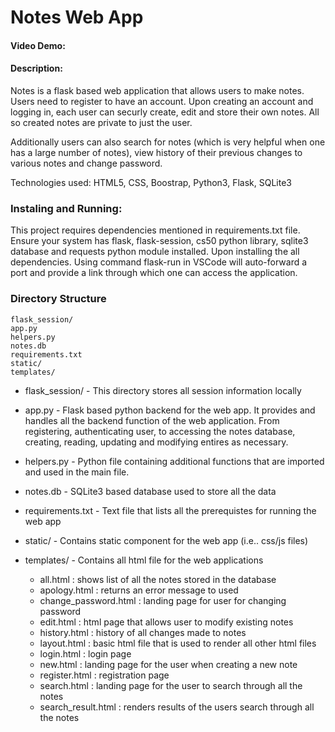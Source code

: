 # Notes Web App
#### Video Demo:  <URL HERE>
#### Description:
    
Notes is a flask based web application that allows users to make notes. Users need to register to have an account. Upon creating an account and logging in, each user can securly create, edit and store their own notes. All so created notes are private to just the user.

Additionally users can also search for notes (which is very helpful when one has a large number of notes), view history of their previous changes to various notes and change password.

Technologies used: HTML5, CSS, Boostrap, Python3, Flask, SQLite3


### Instaling and Running:
    
This project requires dependencies mentioned in requirements.txt file.
Ensure your system has flask, flask-session, cs50 python library, sqlite3 database and requests python module installed.
Upon installing the all dependencies. Using command flask-run in VSCode will auto-forward a port and provide a link through which one can access the application.

### Directory Structure

    flask_session/
    app.py
    helpers.py
    notes.db
    requirements.txt
    static/
    templates/

- flask_session/ - This directory stores all session information locally

- app.py - Flask based python backend for the web app. It provides and handles all the backend function of the web application. From registering, authenticating user, to accessing the notes database, creating, reading, updating and modifying entires as necessary.

- helpers.py - Python file containing additional functions that are imported and used in the main file.

- notes.db - SQLite3 based database used to store all the data

- requirements.txt - Text file that lists all the prerequistes for running the web app

- static/ - Contains static component for the web app (i.e.. css/js files)

- templates/ - Contains all html file for the web applications
   - all.html : shows list of all the notes stored in the database
   - apology.html : returns an error message to used
   - change_password.html : landing page for user for changing password
   - edit.html : html page that allows user to modify existing notes
   - history.html : history of all changes made to notes
   - layout.html : basic html file that is used to render all other html files
   - login.html : login page
   - new.html : landing page for the user when creating a new note
   - register.html : registration page
   - search.html : landing page for the user to search through all the notes
   - search_result.html : renders results of the users search through all the notes
